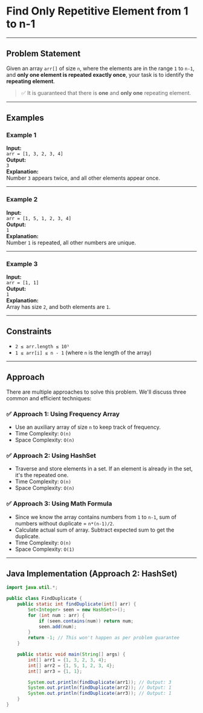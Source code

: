 # Find Only Repetitive Element from 1 to n-1

---

## Problem Statement

Given an array `arr[]` of size `n`, where the elements are in the range `1` to `n-1`, and **only one element is repeated exactly once**, your task is to identify the **repeating element**.

> ✅ It is guaranteed that there is **one** and **only one** repeating element.

---

## Examples

### Example 1

**Input:**  
`arr = [1, 3, 2, 3, 4]`  
**Output:**  
`3`  
**Explanation:**  
Number `3` appears twice, and all other elements appear once.

---

### Example 2

**Input:**  
`arr = [1, 5, 1, 2, 3, 4]`  
**Output:**  
`1`  
**Explanation:**  
Number `1` is repeated, all other numbers are unique.

---

### Example 3

**Input:**  
`arr = [1, 1]`  
**Output:**  
`1`  
**Explanation:**  
Array has size `2`, and both elements are `1`.

---

## Constraints

- `2 ≤ arr.length ≤ 10⁵`
- `1 ≤ arr[i] ≤ n - 1` (where `n` is the length of the array)

---

## Approach

There are multiple approaches to solve this problem. We'll discuss three common and efficient techniques:

### ✅ Approach 1: Using Frequency Array

- Use an auxiliary array of size `n` to keep track of frequency.
- Time Complexity: `O(n)`
- Space Complexity: `O(n)`

### ✅ Approach 2: Using HashSet

- Traverse and store elements in a set. If an element is already in the set, it's the repeated one.
- Time Complexity: `O(n)`
- Space Complexity: `O(n)`

### ✅ Approach 3: Using Math Formula

- Since we know the array contains numbers from `1` to `n-1`, sum of numbers without duplicate = `n*(n-1)/2`.
- Calculate actual sum of array. Subtract expected sum to get the duplicate.
- Time Complexity: `O(n)`
- Space Complexity: `O(1)`

---

## Java Implementation (Approach 2: HashSet)

```java
import java.util.*;

public class FindDuplicate {
    public static int findDuplicate(int[] arr) {
        Set<Integer> seen = new HashSet<>();
        for (int num : arr) {
            if (seen.contains(num)) return num;
            seen.add(num);
        }
        return -1; // This won't happen as per problem guarantee
    }

    public static void main(String[] args) {
        int[] arr1 = {1, 3, 2, 3, 4};
        int[] arr2 = {1, 5, 1, 2, 3, 4};
        int[] arr3 = {1, 1};

        System.out.println(findDuplicate(arr1)); // Output: 3
        System.out.println(findDuplicate(arr2)); // Output: 1
        System.out.println(findDuplicate(arr3)); // Output: 1
    }
}
